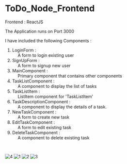 # ToDo_Node_Frontend

Frontend : ReactJS

The Application runs on Port 3000

I have included the following Components :
1. LoginForm :<br /> &emsp;  A form to login existing user
2. SignUpForm :<br /> &emsp;  A form to signup new user
3. MainComponent :<br /> &emsp;  Primary component that contains other components
4. TaskListComponent :<br /> &emsp;  A component to display the list of tasks
5. TaskListItem :<br /> &emsp;  ListItem component for 'TaskListItem'
6. TaskDescriptionComponent :<br /> &emsp;  A component to display the details of a task.
7. NewTaskComponent :<br /> &emsp;  A form to create new task
8. EditTaskComponent :<br /> &emsp;  A form to edit existing task 
9. DeleteTaskComponent :<br /> &emsp;  A component to delete existing task

<br />

![4](https://user-images.githubusercontent.com/53448566/231414136-82811348-17a8-4e77-9f20-32e92d4c9b82.jpg)
![1](https://user-images.githubusercontent.com/53448566/231414146-0f706600-0b04-41d0-9303-ba1df61461fa.jpg)
![2](https://user-images.githubusercontent.com/53448566/231414149-049ccd9c-7fc0-4c27-8b3e-19feea133a23.jpg)
![3](https://user-images.githubusercontent.com/53448566/231414153-e345a7bc-a3ce-4a61-9664-fe2a67421610.jpg)
